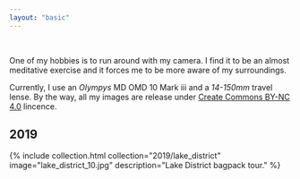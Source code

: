 ```yaml
---
layout: "basic"
---
```


<br/>

One of my hobbies is to run around with my camera. I find it to be an almost meditative exercise and it forces me to be more aware of my surroundings.

Currently, I use an *Olympys* MD OMD 10 Mark iii and a *14-150mm* travel lense. By the way, all my images are release under [Create Commons BY-NC 4.0](https://creativecommons.org/licenses/by-nc/4.0/) lincence.

## 2019

<div class="row photo-index">
  <div class="col-6">
    {% include collection.html collection="2019/lake_district" image="lake_district_10.jpg" description="Lake District bagpack tour." %}
  </div>
</div>